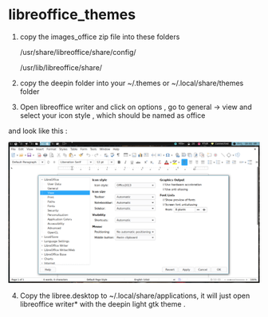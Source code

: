 # libreoffice_themes

1. copy the images_office zip file into these folders 

    /usr/share/libreoffice/share/config/
    
    /usr/lib/libreoffice/share/


2. copy the deepin folder into your ~/.themes or ~/.local/share/themes folder 

3. Open libreoffice writer and click on options , go to general -> view and select your icon style  , which should be named as office 

  and look like this : 

  <img src = libr.png> 

4. Copy the libree.desktop to ~/.local/share/applications, it will just open libreoffice writer* with the deepin light gtk theme .
